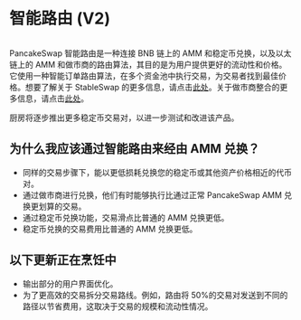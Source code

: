 # 智能路由 (V2)

<figure><img src="../../../.gitbook/assets/Smart Router.png" alt=""><figcaption></figcaption></figure>

PancakeSwap 智能路由是一种连接 BNB 链上的 AMM 和稳定币兑换，以及以太链上的 AMM 和做市商的路由算法，其目的是为用户提供更好的流动性和价格。它使用一种智能订单路由算法，在多个资金池中执行交易，为交易者找到最佳价格。想要了解关于 StableSwap 的更多信息，请点击[此处](../wen-ding-bi-dui-huan/)。关于做市商整合的更多信息，请点击[此处](../zuo-shi-shang-zheng-he.md)。&#x20;

厨房将逐步推出更多稳定币交易对，以进一步测试和改进该产品。

## 为什么我应该通过智能路由来经由 AMM 兑换？

* 同样的交易步骤下，能以更低损耗兑换您的稳定币或其他资产价格相近的代币对。&#x20;
* 通过做市商进行兑换，他们有时能够执行比通过正常 PancakeSwap AMM 兑换更划算的交易。
* 通过稳定币兑换功能，交易滑点比普通的 AMM 兑换更低。&#x20;
* 稳定币兑换的交易费用比普通的 AMM 兑换更低。

## 以下更新正在烹饪中&#x20;

* 输出部分的用户界面优化。&#x20;
* 为了更高效的交易拆分交易路线。例如，路由将 50%的交易对发送到不同的路径以节省费用，这取决于交易的规模和流动性情况。&#x20;
